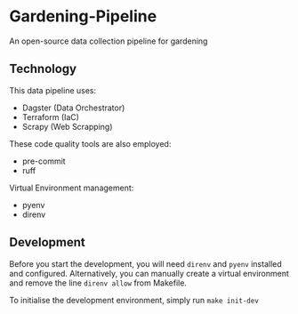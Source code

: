 # Gardening-Pipeline
An open-source data collection pipeline for gardening

## Technology

This data pipeline uses:
- Dagster (Data Orchestrator)
- Terraform (IaC)
- Scrapy (Web Scrapping)

These code quality tools are also employed:
- pre-commit
- ruff

Virtual Environment management:
- pyenv
- direnv

## Development

Before you start the development, you will need `direnv` and `pyenv` installed and configured. Alternatively, you can manually create a virtual environment and remove the line `direnv allow` from Makefile.

To initialise the development environment, simply run `make init-dev`
